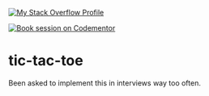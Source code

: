 [![My Stack Overflow Profile](https://stackexchange.com/users/flair/673865.png)](http://stackexchange.com/users/673865)

[![Book session on Codementor](https://cdn.codementor.io/badges/book_session_github.svg)](https://www.codementor.io/chb0codementor?utm_source=github&utm_medium=button&utm_term=chb0codementor&utm_campaign=github)

# tic-tac-toe
Been asked to implement this in interviews way too often.
